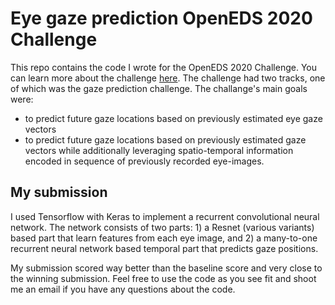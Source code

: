 # Eye gaze prediction OpenEDS 2020 Challenge

This repo contains the code I wrote for the OpenEDS 2020 Challenge. You can learn more about the challenge [here](https://research.fb.com/programs/openeds-2020-challenge).
The challenge had two tracks, one of which was the gaze prediction challenge. The challange's main goals were:

* to predict future gaze locations based on previously estimated eye gaze vectors
* to predict future gaze locations based on previously estimated gaze vectors while additionally leveraging spatio-temporal information encoded in sequence of previously recorded eye-images.

## My submission

I used Tensorflow with Keras to implement a recurrent convolutional neural network. The network consists of two parts: 1) a Resnet (various variants) based part that learn features from each eye image, and 2) a many-to-one recurrent neural network based temporal part that predicts gaze positions.

My submission scored way better than the baseline score and very close to the winning submission. Feel free to use the code as you see fit and shoot me an email if you have any questions about the code.
